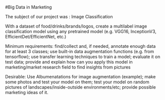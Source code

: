 #Big Data in Marketing 


The subject of our project was : Image Classification

With a dataset of food/drinks/brands/logos, create a multilabel image classification model using any pretrained model (e.g. VGG16, InceptionV3, EfficientDet/EfficientNet, etc.)

Minimum requirements: find/collect and, if needed, annotate enough data for at least 3 classes; use built-in data augmentation functions (e.g. from tensorflow); use transfer learning techniques to train a model; evaluate it on test data; provide and explain how can you apply this model in marketing/market research field to find insights from pictures

Desirable: Use Albumenatations for image augmentation (example); make some photos and test your model on them; test your model on random pictures of landscapes/inside-outside environments/etc; provide possible marketing ideas of it.
